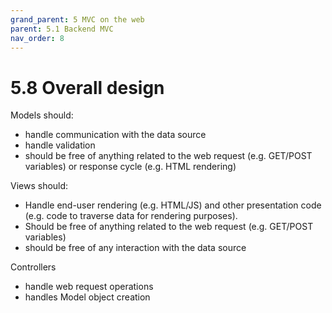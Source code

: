 ```yaml
---
grand_parent: 5 MVC on the web
parent: 5.1 Backend MVC
nav_order: 8
---
```

# 5.8 Overall design

Models should:

- handle communication with the data source
- handle validation
- should be free of anything related to the web request (e.g. GET/POST variables) or response cycle (e.g. HTML rendering)

Views should:

- Handle end-user rendering (e.g. HTML/JS) and other presentation code (e.g. code to traverse data for rendering purposes).
- Should be free of anything related to the web request (e.g. GET/POST variables)
- should be free of any interaction with the data source

Controllers

- handle web request operations
- handles Model object creation 



